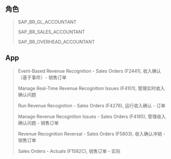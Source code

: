 ## 角色
> SAP_BR_GL_ACCOUNTANT
>
> SAP_BR_SALES_ACCOUNTANT
>
> SAP_BR_OVERHEAD_ACCOUNTANT
## App
> Event-Based Revenue Recognition - Sales Orders (F2441), 收入确认（基于事件）- 销售订单
>
> Manage Real-Time Revenue Recognition Issues (F4101), 管理实时收入确认问题
>
> Run Revenue Recognition - Sales Orders (F4276), 运行收入确认 - 订单
>
> Manage Revenue Recognition Issues - Sales Orders (F4185), 管理收入确认问题 - 销售订单
>
> Revenue Recognition Reversal - Sales Orders (F5803), 收入确认冲销 - 销售订单
>
> Sales Orders - Actuals (F1582C), 销售订单 - 实际